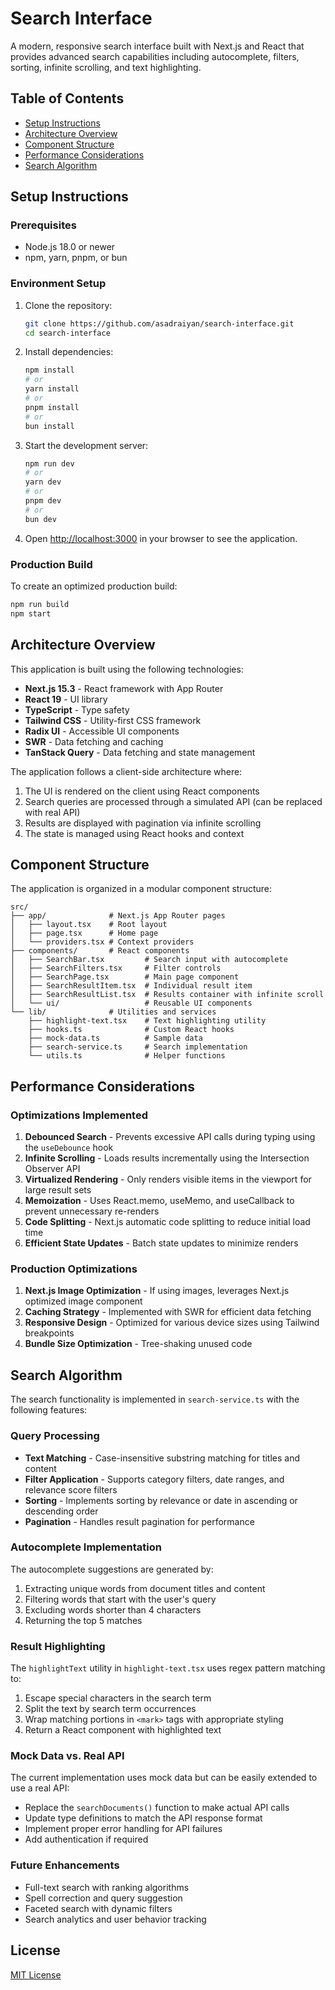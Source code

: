 # Search Interface

A modern, responsive search interface built with Next.js and React that provides advanced search capabilities including autocomplete, filters, sorting, infinite scrolling, and text highlighting.

## Table of Contents

- [Setup Instructions](#setup-instructions)
- [Architecture Overview](#architecture-overview)
- [Component Structure](#component-structure)
- [Performance Considerations](#performance-considerations)
- [Search Algorithm](#search-algorithm)

## Setup Instructions

### Prerequisites

- Node.js 18.0 or newer
- npm, yarn, pnpm, or bun

### Environment Setup

1. Clone the repository:
   ```bash
   git clone https://github.com/asadraiyan/search-interface.git
   cd search-interface
   ```

2. Install dependencies:
   ```bash
   npm install
   # or
   yarn install
   # or
   pnpm install
   # or
   bun install
   ```

3. Start the development server:
   ```bash
   npm run dev
   # or
   yarn dev
   # or
   pnpm dev
   # or
   bun dev
   ```

4. Open [http://localhost:3000](http://localhost:3000) in your browser to see the application.

### Production Build

To create an optimized production build:

```bash
npm run build
npm start
```

## Architecture Overview

This application is built using the following technologies:

- **Next.js 15.3** - React framework with App Router
- **React 19** - UI library
- **TypeScript** - Type safety
- **Tailwind CSS** - Utility-first CSS framework
- **Radix UI** - Accessible UI components
- **SWR** - Data fetching and caching
- **TanStack Query** - Data fetching and state management

The application follows a client-side architecture where:

1. The UI is rendered on the client using React components
2. Search queries are processed through a simulated API (can be replaced with real API)
3. Results are displayed with pagination via infinite scrolling
4. The state is managed using React hooks and context

## Component Structure

The application is organized in a modular component structure:

```
src/
├── app/              # Next.js App Router pages
│   ├── layout.tsx    # Root layout
│   ├── page.tsx      # Home page
│   └── providers.tsx # Context providers
├── components/       # React components
│   ├── SearchBar.tsx         # Search input with autocomplete
│   ├── SearchFilters.tsx     # Filter controls
│   ├── SearchPage.tsx        # Main page component
│   ├── SearchResultItem.tsx  # Individual result item
│   ├── SearchResultList.tsx  # Results container with infinite scroll
│   └── ui/                   # Reusable UI components
└── lib/              # Utilities and services
    ├── highlight-text.tsx    # Text highlighting utility
    ├── hooks.ts              # Custom React hooks
    ├── mock-data.ts          # Sample data
    ├── search-service.ts     # Search implementation
    └── utils.ts              # Helper functions
```

## Performance Considerations

### Optimizations Implemented

1. **Debounced Search** - Prevents excessive API calls during typing using the `useDebounce` hook
2. **Infinite Scrolling** - Loads results incrementally using the Intersection Observer API
3. **Virtualized Rendering** - Only renders visible items in the viewport for large result sets
4. **Memoization** - Uses React.memo, useMemo, and useCallback to prevent unnecessary re-renders
5. **Code Splitting** - Next.js automatic code splitting to reduce initial load time
6. **Efficient State Updates** - Batch state updates to minimize renders

### Production Optimizations

1. **Next.js Image Optimization** - If using images, leverages Next.js optimized image component
2. **Caching Strategy** - Implemented with SWR for efficient data fetching
3. **Responsive Design** - Optimized for various device sizes using Tailwind breakpoints
4. **Bundle Size Optimization** - Tree-shaking unused code

## Search Algorithm

The search functionality is implemented in `search-service.ts` with the following features:

### Query Processing

- **Text Matching** - Case-insensitive substring matching for titles and content
- **Filter Application** - Supports category filters, date ranges, and relevance score filters
- **Sorting** - Implements sorting by relevance or date in ascending or descending order
- **Pagination** - Handles result pagination for performance

### Autocomplete Implementation

The autocomplete suggestions are generated by:

1. Extracting unique words from document titles and content
2. Filtering words that start with the user's query
3. Excluding words shorter than 4 characters
4. Returning the top 5 matches

### Result Highlighting

The `highlightText` utility in `highlight-text.tsx` uses regex pattern matching to:

1. Escape special characters in the search term
2. Split the text by search term occurrences
3. Wrap matching portions in `<mark>` tags with appropriate styling
4. Return a React component with highlighted text

### Mock Data vs. Real API

The current implementation uses mock data but can be easily extended to use a real API:

- Replace the `searchDocuments()` function to make actual API calls
- Update type definitions to match the API response format
- Implement proper error handling for API failures
- Add authentication if required

### Future Enhancements

- Full-text search with ranking algorithms
- Spell correction and query suggestion
- Faceted search with dynamic filters
- Search analytics and user behavior tracking

## License

[MIT License](LICENSE)
